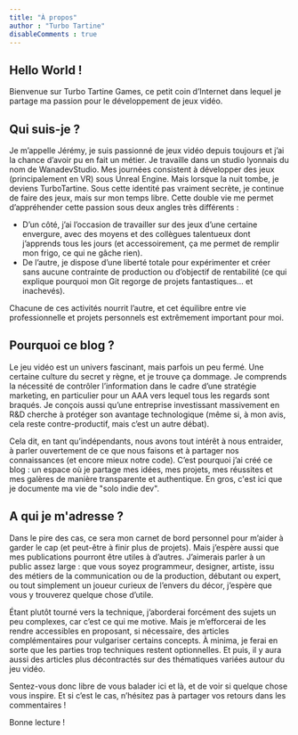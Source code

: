 ```yaml
---
title: "À propos"
author : "Turbo Tartine"
disableComments : true
---
```

## Hello World !
Bienvenue sur Turbo Tartine Games, ce petit coin d’Internet dans lequel je partage ma passion pour le développement de jeux vidéo.

## Qui suis-je ?
Je m’appelle Jérémy, je suis passionné de jeux vidéo depuis toujours et j’ai la chance d’avoir pu en fait un métier. Je travaille dans un studio lyonnais du nom de WanadevStudio. Mes journées consistent à développer des jeux (principalement en VR) sous Unreal Engine. Mais lorsque la nuit tombe, je deviens TurboTartine. Sous cette identité pas vraiment secrète, je continue de faire des jeux, mais sur mon temps libre. Cette double vie me permet d’appréhender cette passion sous deux angles très différents :
- D’un côté, j’ai l’occasion de travailler sur des jeux d’une certaine envergure, avec des moyens et des collègues talentueux dont j’apprends tous les jours (et accessoirement, ça me permet de remplir mon frigo, ce qui ne gâche rien).
- De l’autre, je dispose d’une liberté totale pour expérimenter et créer sans aucune contrainte de production ou d’objectif de rentabilité (ce qui explique pourquoi mon Git regorge de projets fantastiques… et inachevés).

Chacune de ces activités nourrit l’autre, et cet équilibre entre vie professionnelle et projets personnels est extrêmement important pour moi.

## Pourquoi ce blog ?
Le jeu vidéo est un univers fascinant, mais parfois un peu fermé. Une certaine culture du secret y règne, et je trouve ça dommage. Je comprends la nécessité de contrôler l’information dans le cadre d’une stratégie marketing, en particulier pour un AAA vers lequel tous les regards sont braqués. Je conçois aussi qu’une entreprise investissant massivement en R&D cherche à protéger son avantage technologique (même si, à mon avis, cela reste contre-productif, mais c’est un autre débat).

Cela dit, en tant qu’indépendants, nous avons tout intérêt à nous entraider, à parler ouvertement de ce que nous faisons et à partager nos connaissances (et encore mieux notre code). C’est pourquoi j’ai créé ce blog : un espace où je partage mes idées, mes projets, mes réussites et mes galères de manière transparente et authentique. En gros, c'est ici que je documente ma vie de "solo indie dev".

## A qui je m'adresse ?
Dans le pire des cas, ce sera mon carnet de bord personnel pour m’aider à garder le cap (et peut-être à finir plus de projets). Mais j’espère aussi que mes publications pourront être utiles à d’autres. J’aimerais parler à un public assez large : que vous soyez programmeur, designer, artiste, issu des métiers de la communication ou de la production, débutant ou expert, ou tout simplement un joueur curieux de l’envers du décor, j’espère que vous y trouverez quelque chose d’utile.

Étant plutôt tourné vers la technique, j’aborderai forcément des sujets un peu complexes, car c’est ce qui me motive. Mais je m’efforcerai de les rendre accessibles en proposant, si nécessaire, des articles complémentaires pour vulgariser certains concepts. À minima, je ferai en sorte que les parties trop techniques restent optionnelles. Et puis, il y aura aussi des articles plus décontractés sur des thématiques variées autour du jeu vidéo.

Sentez-vous donc libre de vous balader ici et là, et de voir si quelque chose vous inspire. Et si c’est le cas, n’hésitez pas à partager vos retours dans les commentaires !

Bonne lecture !